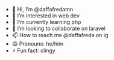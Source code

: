 - 👋 Hi, I’m @daffafredamn
- 👀 I’m interested in web dev
- 🌱 I’m currently learning php
- 💞️ I’m looking to collaborate on laravel
- 📫 How to reach me @daffafreda on ig
- 😄 Pronouns: he/him
- ⚡ Fun fact: clingy

<!---
daffafredamn/daffafredamn is a ✨ special ✨ repository because its `README.md` (this file) appears on your GitHub profile.
You can click the Preview link to take a look at your changes.
--->
